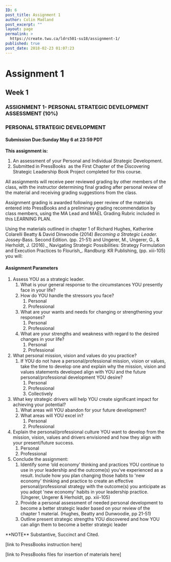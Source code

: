 ```yaml
---
ID: 6
post_title: Assignment 1
author: Colin Madland
post_excerpt: ""
layout: page
permalink: >
  https://create.twu.ca/ldrs501-su18/assignment-1/
published: true
post_date: 2018-02-23 01:07:23
---
```

# Assignment 1

## **Week 1**

### **ASSIGNMENT 1- PERSONAL STRATEGIC DEVELOPMENT ASSESSMENT (10%)**

### **PERSONAL STRATEGIC DEVELOPMENT**

#### **Submission Due:Sunday May 6 at 23:59 PDT**

**This assignment is:**
<ol>
 	<li>An assessment of your Personal and Individual Strategic Development.</li>
 	<li>Submitted in PressBooks  as the First Chapter of the Discovering Strategic Leadership Book Project completed for this course.</li>
</ol>
All assignments will receive peer reviewed grading by other members of the class, with the instructor determining final grading after personal review of the material and receiving grading suggestions from the class.

Assignment grading is awarded following peer review of the materials entered into PressBooks and a preliminary grading recommendation by class members, using the MA Lead and MAEL Grading Rubric included in this LEARNING PLAN.

Using the materials outlined in chapter 1 of Richard Hughes, Katherine Colarelli Beatty &amp; David Dinwoodie (2014) _Becoming a Strategic Leader._ Jossey-Bass. Second Edition. (pp. 21-51) and Ungerer, M., Ungerer, G., &amp; Herholdt, J. (2016)._ Navigating Strategic Possibilities: Strategy Formulation and Execution Practices to Flourish_. Randburg: KR Publishing, (pp. xiii-105) you will:

#### **Assignment Parameters**
<ol>
 	<li>Assess YOU as a strategic leader.
<ol>
 	<li>What is your general response to the circumstances YOU presently face in your life?</li>
 	<li>How do YOU handle the stressors you face?
<ol>
 	<li>Personal</li>
 	<li>Professional</li>
</ol>
</li>
 	<li>What are your wants and needs for changing or strengthening your responses?
<ol>
 	<li>Personal</li>
 	<li>Professional</li>
</ol>
</li>
 	<li>What are your strengths and weakness with regard to the desired changes in your life?
<ol>
 	<li>Personal</li>
 	<li>Professional</li>
</ol>
</li>
</ol>
</li>
 	<li>What personal mission, vision and values do you practice?
<ol>
 	<li>If YOU do not have a personal/professional mission, vision or values, take the time to develop one and explain why the mission, vision and values statements developed align with YOU and the future personal/professional development YOU desire?
<ol>
 	<li>Personal</li>
 	<li>Professional</li>
 	<li>Collectively</li>
</ol>
</li>
</ol>
</li>
 	<li>What key strategic drivers will help YOU create significant impact for achieving your potential?
<ol>
 	<li>What areas will YOU abandon for your future development?</li>
 	<li>What areas will YOU excel in?
<ol>
 	<li>Personal</li>
 	<li>Professional</li>
</ol>
</li>
</ol>
</li>
 	<li>Explain the personal/professional culture YOU want to develop from the mission, vision, values and drivers envisioned and how they align with your present/future success.
<ol>
 	<li>Personal</li>
 	<li>Professional</li>
</ol>
</li>
 	<li>Conclude the assignment:
<ol>
 	<li>Identify some ‘old economy’ thinking and practices YOU continue to use in your leadership and the outcome(s) you've experienced as a result. Include how you plan changing those habits to 'new economy' thinking and practice to create an effective personal/professional strategy with the outcome(s) you anticipate as you adopt 'new economy' habits in your leadership practice. (Ungerer, Ungerer &amp; Herholdt, pp. xiii-105)</li>
 	<li>Provide a personal assessment of needed personal development to become a better strategic leader based on your review of the chapter 1 material. (Hughes, Beatty and Dunwoodie, pp 21-51)</li>
 	<li>Outline present strategic strengths YOU discovered and how YOU can align them to become a better strategic leader</li>
</ol>
</li>
</ol>
**NOTE** Substantive, Succinct and Cited.

[link to PressBooks instruction here]

[link to PressBooks files for insertion of materials here]
